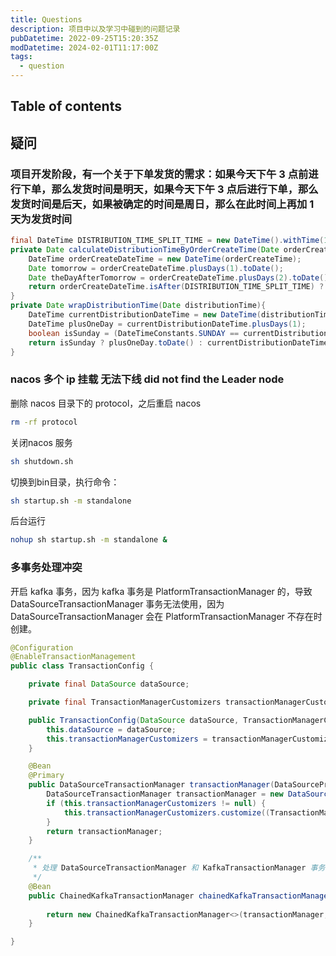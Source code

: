 ```yaml
---
title: Questions
description: 项目中以及学习中碰到的问题记录
pubDatetime: 2022-09-25T15:20:35Z
modDatetime: 2024-02-01T11:17:00Z
tags:
  - question
---
```


## Table of contents

## 疑问

### 项目开发阶段，有一个关于下单发货的需求：如果今天下午 3 点前进行下单，那么发货时间是明天，如果今天下午 3 点后进行下单，那么发货时间是后天，如果被确定的时间是周日，那么在此时间上再加 1 天为发货时间

```java
final DateTime DISTRIBUTION_TIME_SPLIT_TIME = new DateTime().withTime(15,0,0,0);
private Date calculateDistributionTimeByOrderCreateTime(Date orderCreateTime){
    DateTime orderCreateDateTime = new DateTime(orderCreateTime);
    Date tomorrow = orderCreateDateTime.plusDays(1).toDate();
    Date theDayAfterTomorrow = orderCreateDateTime.plusDays(2).toDate();
    return orderCreateDateTime.isAfter(DISTRIBUTION_TIME_SPLIT_TIME) ? wrapDistributionTime(theDayAfterTomorrow) : wrapDistributionTime(tomorrow);
}
private Date wrapDistributionTime(Date distributionTime){
    DateTime currentDistributionDateTime = new DateTime(distributionTime);
    DateTime plusOneDay = currentDistributionDateTime.plusDays(1);
    boolean isSunday = (DateTimeConstants.SUNDAY == currentDistributionDateTime.getDayOfWeek());
    return isSunday ? plusOneDay.toDate() : currentDistributionDateTime.toDate() ;
}
```

### nacos 多个 ip 挂载 无法下线 did not find the Leader node

删除 nacos 目录下的 protocol，之后重启 nacos

```bash
rm -rf protocol
```

关闭nacos 服务

```bash
sh shutdown.sh
```

切换到bin目录，执行命令：

```bash
sh startup.sh -m standalone
```

后台运行

```bash
nohup sh startup.sh -m standalone &
```

### 多事务处理冲突

开启 kafka 事务，因为 kafka 事务是 PlatformTransactionManager 的，导致 DataSourceTransactionManager 事务无法使用，因为 DataSourceTransactionManager 会在 PlatformTransactionManager 不存在时创建。

```java
@Configuration
@EnableTransactionManagement
public class TransactionConfig {

    private final DataSource dataSource;

    private final TransactionManagerCustomizers transactionManagerCustomizers;

    public TransactionConfig(DataSource dataSource, TransactionManagerCustomizers transactionManagerCustomizers) {
        this.dataSource = dataSource;
        this.transactionManagerCustomizers = transactionManagerCustomizers;
    }

    @Bean
    @Primary
    public DataSourceTransactionManager transactionManager(DataSourceProperties properties) {
        DataSourceTransactionManager transactionManager = new DataSourceTransactionManager(this.dataSource);
        if (this.transactionManagerCustomizers != null) {
            this.transactionManagerCustomizers.customize((TransactionManager) transactionManager);
        }
        return transactionManager;
    }

    /**
     * 处理 DataSourceTransactionManager 和 KafkaTransactionManager 事务
     */
    @Bean
    public ChainedKafkaTransactionManager chainedKafkaTransactionManager(DataSourceTransactionManager transactionManager,
                                                                         KafkaTransactionManager<?, ?> kafkaTransactionManager) {
        return new ChainedKafkaTransactionManager<>(transactionManager, kafkaTransactionManager);
    }

}
```
